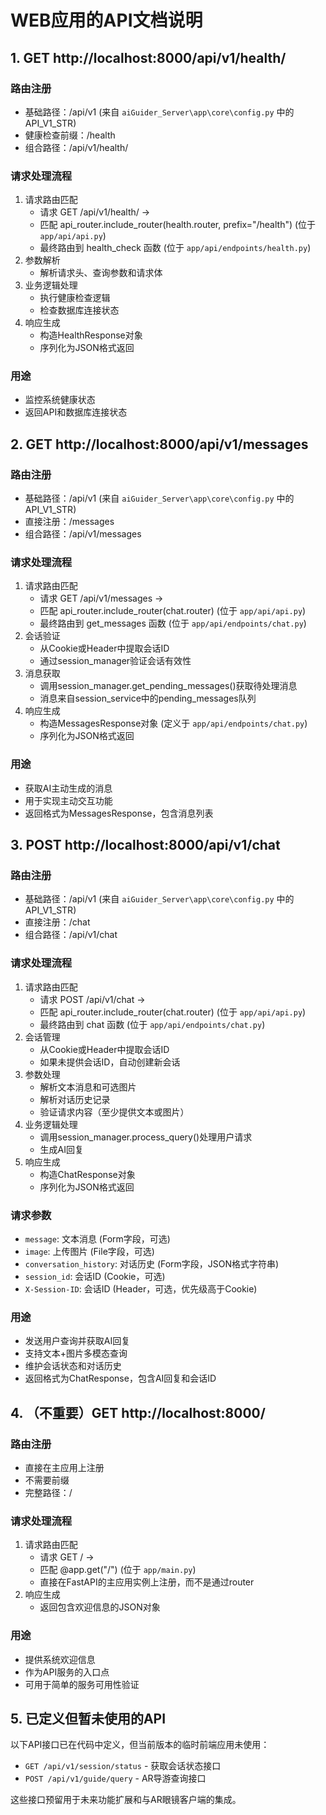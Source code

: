 # WEB应用的API文档说明

## 1. GET http://localhost:8000/api/v1/health/
### 路由注册
- 基础路径：/api/v1 (来自 `aiGuider_Server\app\core\config.py` 中的 API_V1_STR)
- 健康检查前缀：/health
- 组合路径：/api/v1/health/

### 请求处理流程
1. 请求路由匹配
   - 请求 GET /api/v1/health/ →
   - 匹配 api_router.include_router(health.router, prefix="/health") (位于 `app/api/api.py`)
   - 最终路由到 health_check 函数 (位于 `app/api/endpoints/health.py`)
2. 参数解析
   - 解析请求头、查询参数和请求体
3. 业务逻辑处理
   - 执行健康检查逻辑
   - 检查数据库连接状态
4. 响应生成
   - 构造HealthResponse对象
   - 序列化为JSON格式返回

### 用途
- 监控系统健康状态
- 返回API和数据库连接状态

## 2. GET http://localhost:8000/api/v1/messages
### 路由注册
- 基础路径：/api/v1 (来自 `aiGuider_Server\app\core\config.py` 中的 API_V1_STR)
- 直接注册：/messages
- 组合路径：/api/v1/messages

### 请求处理流程
1. 请求路由匹配
   - 请求 GET /api/v1/messages →
   - 匹配 api_router.include_router(chat.router) (位于 `app/api/api.py`)
   - 最终路由到 get_messages 函数 (位于 `app/api/endpoints/chat.py`)
2. 会话验证
   - 从Cookie或Header中提取会话ID
   - 通过session_manager验证会话有效性
3. 消息获取
   - 调用session_manager.get_pending_messages()获取待处理消息
   - 消息来自session_service中的pending_messages队列
4. 响应生成
   - 构造MessagesResponse对象 (定义于 `app/api/endpoints/chat.py`)
   - 序列化为JSON格式返回

### 用途
- 获取AI主动生成的消息
- 用于实现主动交互功能
- 返回格式为MessagesResponse，包含消息列表

## 3. POST http://localhost:8000/api/v1/chat
### 路由注册
- 基础路径：/api/v1 (来自 `aiGuider_Server\app\core\config.py` 中的 API_V1_STR)
- 直接注册：/chat
- 组合路径：/api/v1/chat

### 请求处理流程
1. 请求路由匹配
   - 请求 POST /api/v1/chat →
   - 匹配 api_router.include_router(chat.router) (位于 `app/api/api.py`)
   - 最终路由到 chat 函数 (位于 `app/api/endpoints/chat.py`)
2. 会话管理
   - 从Cookie或Header中提取会话ID
   - 如果未提供会话ID，自动创建新会话
3. 参数处理
   - 解析文本消息和可选图片
   - 解析对话历史记录
   - 验证请求内容（至少提供文本或图片）
4. 业务逻辑处理
   - 调用session_manager.process_query()处理用户请求
   - 生成AI回复
5. 响应生成
   - 构造ChatResponse对象
   - 序列化为JSON格式返回

### 请求参数
- `message`: 文本消息 (Form字段，可选)
- `image`: 上传图片 (File字段，可选)
- `conversation_history`: 对话历史 (Form字段，JSON格式字符串)
- `session_id`: 会话ID (Cookie，可选)
- `X-Session-ID`: 会话ID (Header，可选，优先级高于Cookie)

### 用途
- 发送用户查询并获取AI回复
- 支持文本+图片多模态查询
- 维护会话状态和对话历史
- 返回格式为ChatResponse，包含AI回复和会话ID

## 4. （不重要）GET http://localhost:8000/
### 路由注册
- 直接在主应用上注册
- 不需要前缀
- 完整路径：/

### 请求处理流程
1. 请求路由匹配
   - 请求 GET / →
   - 匹配 @app.get("/") (位于 `app/main.py`)
   - 直接在FastAPI的主应用实例上注册，而不是通过router
2. 响应生成
   - 返回包含欢迎信息的JSON对象

### 用途
- 提供系统欢迎信息
- 作为API服务的入口点
- 可用于简单的服务可用性验证

## 5. 已定义但暂未使用的API

以下API接口已在代码中定义，但当前版本的临时前端应用未使用：

- `GET /api/v1/session/status` - 获取会话状态接口
- `POST /api/v1/guide/query` - AR导游查询接口

这些接口预留用于未来功能扩展和与AR眼镜客户端的集成。

